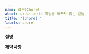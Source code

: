 ```yaml
---
name: 잡무(Chore)
about: src나 tests 파일을 바꾸지 않는 일들
title: "[Chore] "
labels: chore
---
```


**설명**
<!--
    무엇을, 왜 변경했는지 설명해주세요. 만약 code를 바꾸는 경우에는 반드시 다른 issue 타입을 사용해주세요

    Examples:
        1. ...를 변경하였고, ...를 추가하였습니다.
        2. 이 작업은 ...를 위한 작업입니다.
        3. ...
-->

**제약 사항**
<!--
    이 이슈를 해결 할 때 제약 사항을 적어 주세요, 그 제약 사항을 지키면서 이슈를 해결해야 합니다.

    Examples:
        1. ... 파일은 수정을 하지 말아야 합니다.
        2. 특정 확장자만 파일을 추가해야 합니다.
        3. ...
-->
